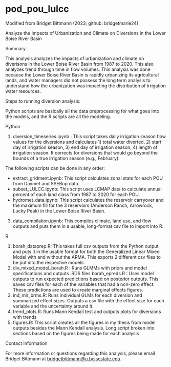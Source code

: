 # pod_pou_lulcc
Modified from Bridget Bittmann (2023; github: bridgetmarie24)


Analyze the Impacts of Urbanization and Climate on Diversions in the Lower Boise River Basin

Summary

This analysis analyzes the impacts of urbanization and climate on diverisons in the Lower Boise River Basin from 1987 to 2020. This also analyzes trend through time in flow volumes. This analysis was done because the Lower Boise River Basin is rapidly urbanizing its agricultural lands, and water managers did not possess the long term analysis to understand how the urbanization was impacting the distribution of irrigation water resources.

Steps to running diversion analysis:

Python scripts are basically all the data preprocessing for what goes into the models, and the R scripts are all the modeling.

Python

1. diversion_timeseries.ipynb : This script takes daily irrigation season flow values for the diversions and calculates 1) total water diverted, 2) start day of irrigation season, 3) end day of irrigation season, 4) length of irrigation season. It corrects for diversions that would go beyond the bounds of a true irrigation season (e.g., February).

The following scripts can be done in any order:

* extract_gridment.ipynb: This script calculates zonal stats for each POU from Daymet and SSEBop data.
* subset_LULCC.ipynb: This script uses LCMAP data to calculate annual percent of each land class from 1987 to 2020 for each POU.
* hydromet_data.ipynb: This script calculates the reservoir carryover and the maximum fill for the 3 reservoirs (Anderson Ranch, Arrowrock, Lucky Peak) in the Lower Boise River Basin.
3. data_compilation.ipynb: This compiles climate, land use, and flow outputs and puts them in a usable, long-format csv file to import into R.

R

1. borah_dataprep.R: This takes full csv outputs from the Python output and puts it in the usable format for both the Generalized Linear Mixed Model with and without the ARMA. This exports 2 different csv files to be put into the respective models.
2. div_mixed_model_borah.R : Runs GLMMs with priors and model specifications and outputs .RDS files borah_epreds.R : Uses model outputs to run expected predictions based on posterior outputs. This saves csv files for each of the variables that had a non-zero effect. These predictions are used to create marginal effects figures.
3. ind_mlr_brms.R: Runs individual GLMs for each diversion and summarized effect sizes. Outputs a csv file with the effect size for each variable and the uncertainty around it.
4. trend_plots.R: Runs Mann Kendall test and outputs plots for diversions with trends
5. figures.R: This script creates all the figures in my thesis from model outputs besides the Mann Kendall analysis. Long script broken into sections based on the figures being made for each analysis

Contact Information

For more information or questions regarding this analysis, please email Bridget Bittmann at bridgetbittmann@u.boisestate.edu.
